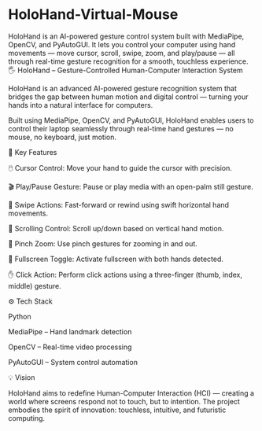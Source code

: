 # HoloHand-Virtual-Mouse
HoloHand is an AI-powered gesture control system built with MediaPipe, OpenCV, and PyAutoGUI. It lets you control your computer using hand movements — move cursor, scroll, swipe, zoom, and play/pause — all through real-time gesture recognition for a smooth, touchless experience.
🖐️ HoloHand – Gesture-Controlled Human-Computer Interaction System

HoloHand is an advanced AI-powered gesture recognition system that bridges the gap between human motion and digital control — turning your hands into a natural interface for computers.

Built using MediaPipe, OpenCV, and PyAutoGUI, HoloHand enables users to control their laptop seamlessly through real-time hand gestures — no mouse, no keyboard, just motion.

🚀 Key Features

🖱️ Cursor Control: Move your hand to guide the cursor with precision.

🎬 Play/Pause Gesture: Pause or play media with an open-palm still gesture.

🔄 Swipe Actions: Fast-forward or rewind using swift horizontal hand movements.

🧭 Scrolling Control: Scroll up/down based on vertical hand motion.

📸 Pinch Zoom: Use pinch gestures for zooming in and out.

🤝 Fullscreen Toggle: Activate fullscreen with both hands detected.

✋ Click Action: Perform click actions using a three-finger (thumb, index, middle) gesture.

⚙️ Tech Stack

Python

MediaPipe – Hand landmark detection

OpenCV – Real-time video processing

PyAutoGUI – System control automation

💡 Vision

HoloHand aims to redefine Human-Computer Interaction (HCI) — creating a world where screens respond not to touch, but to intention. The project embodies the spirit of innovation: touchless, intuitive, and futuristic computing.
